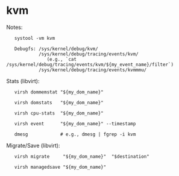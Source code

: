 # kvm

Notes:

       systool -vm kvm
        
       Debugfs: /sys/kernel/debug/kvm/
                /sys/kernel/debug/tracing/events/kvm/
                   (e.g., `cat /sys/kernel/debug/tracing/events/kvm/${my_event_name}/filter`)
                /sys/kernel/debug/tracing/events/kvmmmu/

Stats (libvirt):

       virsh dommemstat "${my_dom_name}"
        
       virsh domstats   "${my_dom_name}"
        
       virsh cpu-stats  "${my_dom_name}"
        
       virsh event      "${my_dom_name}" --timestamp

       dmesg            # e.g., dmesg | fgrep -i kvm

Migrate/Save (libvirt):

       virsh migrate     "${my_dom_name}"  "$destination"
        
       virsh managedsave "${my_dom_name}"

